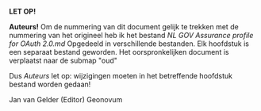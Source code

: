 **LET OP!**

**Auteurs!**
Om de nummering van dit document gelijk te trekken met de nummering van het origineel
heb ik het bestand *NL GOV Assurance profile for OAuth 2.0.md* Opgedeeld in verschillende bestanden.
Elk hoofdstuk is een separaat bestand geworden.
Het oorspronkelijken document is verplaatst naar de submap "oud"

Dus *Auteurs* let op: wijzigingen moeten in het betreffende hoofdstuk bestand worden gedaan!

Jan van Gelder (Editor)
Geonovum